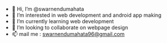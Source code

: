 - 👋 Hi, I’m @swarnendumahata
- 👀 I’m interested in web development and android app making
- 🌱 I’m currently learning web development
- 💞️ I’m looking to collaborate on webpage design
- 📫 mail me : swarnendumahata96@gmail.com

<!---
swarnendumahata/swarnendumahata is a ✨ special ✨ repository because its `README.md` (this file) appears on your GitHub profile.
You can click the Preview link to take a look at your changes.
--->
